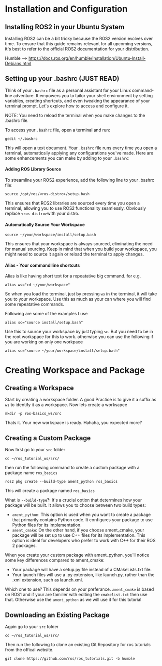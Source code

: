 

# Installation and Configuration

## Installing ROS2 in your Ubuntu System

Installing ROS2 can be a bit tricky because the ROS2 version evolves over time. To ensure that this guide remains relevant for all upcoming versions, it's best to refer to the official ROS2 documentation for your distribution.

Humble ==> https://docs.ros.org/en/humble/Installation/Ubuntu-Install-Debians.html


## Setting up your .bashrc (JUST READ)

Think of your `.bashrc` file as a personal assistant for your Linux command-line adventure. It empowers you to tailor your shell environment by setting variables, creating shortcuts, and even tweaking the appearance of your terminal prompt. Let's explore how to access and configure it. 

NOTE: You need to reload the terminal when you make changes to the .bashrc file. 

To access your `.bashrc` file, open a terminal and run:

```
gedit ~/.bashrc
```
This will open a text document. Your `.bashrc` file runs every time you open a terminal, automatically applying any configurations you've made. Here are some enhancements you can make by adding to your `.bashrc`:

#### Adding ROS Library Source
To streamline your ROS2 experience, add the following line to your .bashrc file:

```
source /opt/ros/<ros-distro>/setup.bash
```
This ensures that ROS2 libraries are sourced every time you open a terminal, allowing you to use ROS2 functionality seamlessly. Obviously replace `<ros-distro>`with your distro.

#### Automatically Source Your Workspace

```
source ~/your/workspace/install/setup.bash
``` 
This ensures that your workspace is always sourced, eliminating the need for manual sourcing. Keep in mind that when you build your workspace, you might need to source it again or reload the terminal to apply changes.

#### Alias - Your command line shortcuts

Alias is like having short text for a repeatative big command. for e.g.

```
alias ws="cd ~/your/workspace"
```
So when you load the terminal, just by pressing `ws` in the terminal, it will take you to your workspace. Use this as much as your can where you will find some repeatative commands. 

Following are some of the examples I use

```
alias sc="source install/setup.bash"
```
Use this to source your workspace by just typing `sc`. But you need to be in the root workspace for this to work. otherwise you can use the following if you are working on only one workpace
```
alias sc="source ~/your/workspace/install/setup.bash"
```

# Creating Workspace and Package 

## Creating a Workspace

Start by creating a workspace folder. A good Practice is to give it a suffix as `ws` to identify it as a workspace. Now lets create a worksapce 

```
mkdir -p ros-basics_ws/src
```

Thats it. Your new workspace is ready. Hahaha, you expected more?

## Creating a Custom Package

Now first go to your `src` folder 

```
cd ~/ros_tutorial_ws/src/
```

then run the following command to create a custom package with a package name `ros_basics`

```
ros2 pkg create --build-type ament_python ros_basics
```
This will create a package named `ros_basics`

What is `--build-type`?: It's a crucial option that determines how your package will be built. It allows you to choose between two build types:

- `ament_python`: This option is used when you want to create a package that primarily contains Python code. It configures your package to use Python files for its implementation.
- `ament_cmake`: On the other hand, if you choose ament_cmake, your package will be set up to use C++ files for its implementation. This option is ideal for developers who prefer to work with C++ for their ROS 2 packages.

When you create your custom package with ament_python, you'll notice some key differences compared to ament_cmake:

- Your package will have a setup.py file instead of a CMakeLists.txt file.
- Your launch files will use a .py extension, like launch.py, rather than the .xml extension, such as launch.xml.

Which one to use?
This depends on your preferance. `ament_cmake` is based on ROS1 and if your are familier with editing the `cmakelist.txt` then use that. Otherwise use the `ament_python` as we will use it for this tutorial. 


## Downloading an Existing Package

Again go to your `src` folder 

```
cd ~/ros_tutorial_ws/src/
```
Then run the following to clone an existing Git Repository for ros tutorials from the offical website. 

```
git clone https://github.com/ros/ros_tutorials.git -b humble
```
